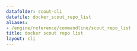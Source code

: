 ```yaml
---
datafolder: scout-cli
datafile: docker_scout_repo_list
aliases:
- /engine/reference/commandline/scout_repo_list
title: docker scout repo list
layout: cli
---
```


<!--
This page is automatically generated from Docker's source code. If you want to
suggest a change to the text that appears here, open a ticket in the source
repository on GitHub:

https://github.com/docker/scout-cli
-->

